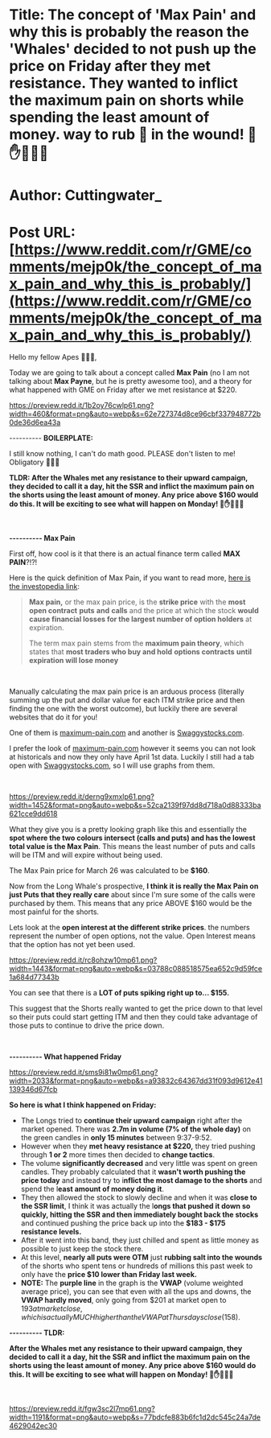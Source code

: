 # Title: The concept of 'Max Pain' and why this is probably the reason the 'Whales' decided to not push up the price on Friday after they met resistance. They wanted to inflict the maximum pain on shorts while spending the least amount of money. way to rub 🧂 in the wound! 💎✋🚀🚀🚀
# Author: Cuttingwater_
# Post URL: [https://www.reddit.com/r/GME/comments/mejp0k/the_concept_of_max_pain_and_why_this_is_probably/](https://www.reddit.com/r/GME/comments/mejp0k/the_concept_of_max_pain_and_why_this_is_probably/)


Hello my fellow Apes 🦍🦍🦍,

Today we are going to talk about a concept called **Max Pain** (no I am not talking about **Max Payne**, but he is pretty awesome too), and a theory for what happened with GME on Friday after we met resistance at $220.

https://preview.redd.it/1b2oy76cwlp61.png?width=460&format=png&auto=webp&s=62e727374d8ce96cbf337948772b0de36d6ea43a

\---------- **BOILERPLATE:**

I still know nothing, I can't do math good. PLEASE don't listen to me! Obligatory 🚀🚀🚀

**TLDR: After the Whales met any resistance to their upward campaign, they decided to call it a day, hit the SSR and inflict the maximum pain on the shorts using the least amount of money. Any price above $160 would do this. It will be exciting to see what will happen on Monday! 💎✋🚀🚀🚀**

&#x200B;

**---------- Max Pain**

First off, how cool is it that there is an actual finance term called **MAX PAIN**?!?!

Here is the quick definition of Max Pain, if you want to read more, [here is the investopedia link](https://www.investopedia.com/terms/m/maxpain.asp):

>**Max pain,** or the max pain price, is the **strike price** with the **most open contract** **puts** **and** **calls** and the price at which the stock **would cause financial losses for the largest number of option holders** at expiration.  
>  
>The term max pain stems from the **maximum pain theory**, which states that **most traders who buy and hold** **options contracts** **until expiration will lose money**

&#x200B;

Manually calculating the max pain price is an arduous process (literally summing up the put and dollar value for each ITM strike price and then finding the one with the worst outcome), but luckily there are several websites that do it for you!

One of them is [maximum-pain.com](http://maximum-pain.com/options) and another is [Swaggystocks.com](https://swaggystocks.com/dashboard/options-max-pain/GME).

I prefer the look of [maximum-pain.com](https://maximum-pain.com) however it seems you can not look at historicals and now they only have April 1st data. Luckily I still had a tab open with [Swaggystocks.com](https://Swaggystocks.com), so I will use graphs from them.

&#x200B;

https://preview.redd.it/derng9xmxlp61.png?width=1452&format=png&auto=webp&s=52ca2139f97dd8d718a0d88333ba621cce9dd618

What they give you is a pretty looking graph like this and essentially the **spot where the two colours intersect (calls and puts) and has the lowest total value is the Max Pain**. This means the least number of puts and calls will be ITM and will expire without being used.

The Max Pain price for March 26 was calculated to be **$160**.

Now from the Long Whale's prospective, **I think it is really the Max Pain on just Puts that they really care** about since I'm sure some of the calls were purchased by them. This means that any price ABOVE $160 would be the most painful for the shorts.

Lets look at the **open interest at the different strike prices**. the numbers represent the number of open options, not the value. Open Interest means that the option has not yet been used.

https://preview.redd.it/rc8ohzw10mp61.png?width=1443&format=png&auto=webp&s=03788c088518575ea652c9d59fce1a684d77343b

You can see that there is a **LOT of puts spiking right up to... $155.**

This suggest that the Shorts really wanted to get the price down to that level so their puts could start getting ITM and then they could take advantage of those puts to continue to drive the price down.

&#x200B;

**---------- What happened Friday**

https://preview.redd.it/sms9i81w0mp61.png?width=2033&format=png&auto=webp&s=a93832c64367dd31f093d9612e41139346d67fcb

**So here is what I think happened on Friday:**

* The Longs tried to **continue their upward campaign** right after the market opened. There was **2.7m in volume (7% of the whole day)** on the green candles in **only 15 minutes** between 9:37-9:52.
* However when they **met heavy resistance at $220,** they tried pushing through **1 or 2** more times then decided to **change tactics**.
* The volume **significantly decreased** and very little was spent on green candles. They probably calculated that it **wasn't worth pushing the price today** and instead try to i**nflict the most damage to the shorts** and spend the l**east amount of money doing it**.
* They then allowed the stock to slowly decline and when it was **close to the SSR limit**, I think it was actually the l**ongs that pushed it down so quickly, hitting the SSR and then immediately bought back the stocks** and continued pushing the price back up into the **$183 - $175 resistance levels.**
* After it went into this band, they just chilled and spent as little money as possible to just keep the stock there.
* At this level, **nearly all puts were OTM** just **rubbing salt into the wounds** of the shorts who spent tens or hundreds of millions this past week to only have the **price $10 lower than Friday last week.**
* **NOTE:** The **purple line** in the graph is the **VWAP** (volume weighted average price), you can see that even with all the ups and downs, the **VWAP hardly moved**, only going from $201 at market open to $193 at market close, which is actually MUCH higher than the VWAP at Thursdays close ($158).

**---------- TLDR:**

**After the Whales met any resistance to their upward campaign, they decided to call it a day, hit the SSR and inflict the maximum pain on the shorts using the least amount of money. Any price above $160 would do this. It will be exciting to see what will happen on Monday! 💎✋🚀🚀🚀**

&#x200B;

https://preview.redd.it/fgw3sc2l7mp61.png?width=1191&format=png&auto=webp&s=77bdcfe883b6fc1d2dc545c24a7de4629042ec30